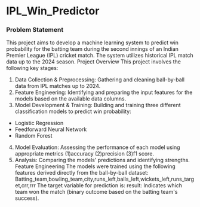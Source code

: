 # IPL_Win_Predictor
### Problem Statement 
This project aims to develop a machine learning system to predict win probability for 
the batting team during the second innings of an Indian Premier League (IPL) cricket 
match. The system utilizes historical IPL match data up to the 2024 season. 
Project Overview 
This project involves the following key stages: 
1. Data Collection & Preprocessing: Gathering and cleaning ball-by-ball data 
from IPL matches up to 2024. 
2. Feature Engineering: Identifying and preparing the input features for the 
models based on the available data columns. 
3. Model Development & Training: Building and training three different 
classification models to predict win probability: 
  - Logistic Regression 
  - Feedforward Neural Network
  - Random Forest 
4. Model Evaluation: Assessing the performance of each model using 
appropriate metrics (1)accuracy (2)precision (3)f1 score. 
5. Analysis: Comparing the models' predictions and identifying strengths. 
Feature Engineering 
The models were trained using the following features derived directly from the 
ball-by-ball dataset: 
Batting_team,bowling_team,city,runs_left,balls_left,wickets_left,runs_target,crr,rrr 
The target variable for prediction is: 
result: Indicates which team won the match (binary outcome based on the batting 
team's success). 
